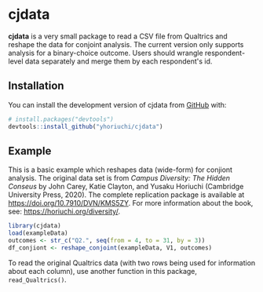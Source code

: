 # cjdata

<!-- badges: start -->
<!-- badges: end -->

**cjdata** is a very small package to read a CSV file from Qualtrics and reshape the data for conjoint analysis. The current version only supports analysis for a binary-choice outcome. Users should wrangle respondent-level data separately and merge them by each respondent's id. 

## Installation

You can install the development version of cjdata from [GitHub](https://github.com/) with:

``` r
# install.packages("devtools")
devtools::install_github("yhoriuchi/cjdata")
```

## Example

This is a basic example which reshapes data (wide-form) for conjiont analysis. The original data set is from *Campus Diversity: The Hidden Conseus* by John Carey, Katie Clayton, and Yusaku Horiuchi (Cambridge University Press, 2020). The complete replication package is available at https://doi.org/10.7910/DVN/KMS5ZY. For more information about the book, see: https://horiuchi.org/diversity/.

``` r
library(cjdata)
load(exampleData)
outcomes <- str_c("Q2.", seq(from = 4, to = 31, by = 3))
df_conjiont <- reshape_conjoint(exampleData, V1, outcomes)
```

To read the original Qualtrics data (with two rows being used for information about each column), use another function in this package, <code>read_Qualtrics()</code>.
